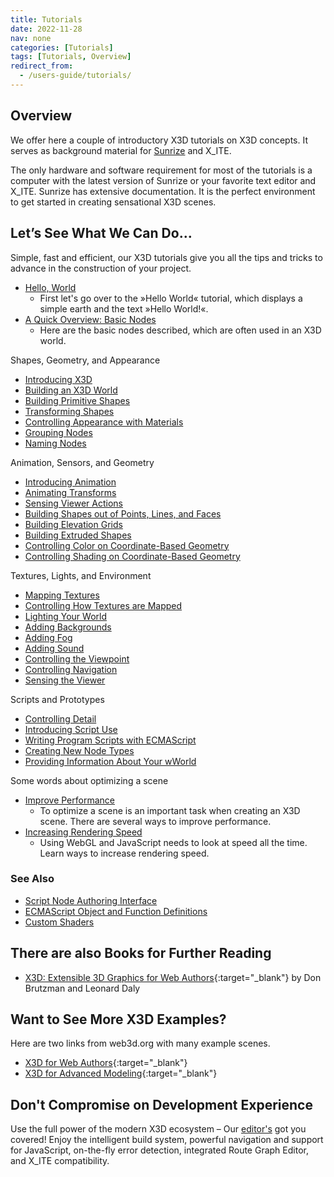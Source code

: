 ```yaml
---
title: Tutorials
date: 2022-11-28
nav: none
categories: [Tutorials]
tags: [Tutorials, Overview]
redirect_from:
  - /users-guide/tutorials/
---
```

## Overview

We offer here a couple of introductory X3D tutorials on X3D concepts. It serves as background material for [Sunrize](/sunrize/) and X_ITE.

The only hardware and software requirement for most of the tutorials is a computer with the latest version of Sunrize or your favorite text editor and X_ITE. Sunrize has extensive documentation. It is the perfect environment to get started in creating sensational X3D scenes.

## Let’s See What We Can Do…

Simple, fast and efficient, our X3D tutorials give you all the tips and tricks to advance in the construction of your project.

- [Hello, World](/x_ite/tutorials/hello-world/)
  - First let's go over to the »Hello World« tutorial, which displays a simple earth and the text »Hello World!«.
- [A Quick Overview: Basic Nodes](/x_ite/tutorials/basic-nodes/)
  - Here are the basic nodes described, which are often used in an X3D world.

Shapes, Geometry, and Appearance

- [Introducing X3D](/x_ite/tutorials/introducing-x3d/)
- [Building an X3D World](/x_ite/tutorials/building-a-x3d-world/)
- [Building Primitive Shapes ](/x_ite/tutorials/building-primitive-shapes/)
- [Transforming Shapes](/x_ite/tutorials/transforming-shapes/)
- [Controlling Appearance with Materials ](/x_ite/tutorials/controlling-appearance-with-materials/)
- [Grouping Nodes ](/x_ite/tutorials/grouping-nodes/)
- [Naming Nodes](/x_ite/tutorials/naming-nodes/)

Animation, Sensors, and Geometry

- [Introducing Animation](/x_ite/tutorials/introducing-animation/)
- [Animating Transforms](/x_ite/tutorials/animating-transforms/)
- [Sensing Viewer Actions](/x_ite/tutorials/sensing-viewer-actions/)
- [Building Shapes out of Points, Lines, and Faces](/x_ite/tutorials/building-shapes-out-of-points-lines-and-faces/)
- [Building Elevation Grids](/x_ite/tutorials/building-elevation-grids/)
- [Building Extruded Shapes](/x_ite/tutorials/building-extruded-shapes/)
- [Controlling Color on Coordinate-Based Geometry](/x_ite/tutorials/controlling-color-on-coordinate-based-geometry/)
- [Controlling Shading on Coordinate-Based Geometry](/x_ite/tutorials/controlling-shading-on-coordinate-based-geometry/)

Textures, Lights, and Environment

- [Mapping Textures](/x_ite/tutorials/mapping-textures/)
- [Controlling How Textures are Mapped](/x_ite/tutorials/controlling-how-textures-are-mapped/)
- [Lighting Your World](/x_ite/tutorials/lighting-your-world/)
- [Adding Backgrounds](/x_ite/tutorials/adding-backgrounds/)
- [Adding Fog](/x_ite/tutorials/adding-fog/)
- [Adding Sound](/x_ite/tutorials/adding-sound/)
- [Controlling the Viewpoint](/x_ite/tutorials/controlling-the-viewpoint/)
- [Controlling Navigation](/x_ite/tutorials/controlling-navigation/)
- [Sensing the Viewer](/x_ite/tutorials/sensing-the-viewer/)

Scripts and Prototypes

- [Controlling Detail](/x_ite/tutorials/controlling-detail/)
- [Introducing Script Use](/x_ite/tutorials/introducing-script-use/)
- [Writing Program Scripts with ECMAScript](/x_ite/tutorials/writing-program-scripts-with-ecmascript/)
- [Creating New Node Types](/x_ite/tutorials/creating-new-node-types/)
- [Providing Information About Your wWorld](/x_ite/tutorials/providing-information-about-your-world/)

Some words about optimizing a scene

- [Improve Performance](/x_ite/tutorials/improving-performance/)
  - To optimize a scene is an important task when creating an X3D scene. There are several ways to improve performance.
- [Increasing Rendering Speed](/x_ite/tutorials/increasing-rendering-speed/)
  - Using WebGL and JavaScript needs to look at speed all the time. Learn ways to increase rendering speed.

### See Also

- [Script Node Authoring Interface](/x_ite/reference/script-node-authoring-interface/)
- [ECMAScript Object and Function Definitions](/x_ite/reference/ecmascript-object-and-function-definitions/)
- [Custom Shaders](/x_ite/custom-shaders/)

## There are also Books for Further Reading

- [X3D: Extensible 3D Graphics for Web Authors](https://www.amazon.com/gp/product/012088500X?ie=UTF8&tag=x3dext3dgrafo-20&linkCode=as2&camp=1789&creative=9325&creativeASIN=012088500X){:target="_blank"} by Don Brutzman and Leonard Daly

## Want to See More X3D Examples?

Here are two links from web3d.org with many example scenes.

- [X3D for Web Authors](https://www.web3d.org/x3d/content/examples/X3dForWebAuthors/){:target="_blank"}
- [X3D for Advanced Modeling](https://www.web3d.org/x3d/content/examples/X3dForAdvancedModeling/){:target="_blank"}

## Don't Compromise on Development Experience

Use the full power of the modern X3D ecosystem – Our [editor's](/sunrize/) got you covered! Enjoy the intelligent build system, powerful navigation and support for JavaScript, on-the-fly error detection, integrated Route Graph Editor, and X_ITE compatibility.
